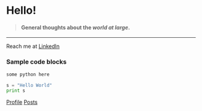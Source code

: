 # Hello!
>#### General thoughts about the *world at large*.
----
Reach me at [LinkedIn](https://www.linkedin.com/in/zhen-wei-lee-2a5a2ab5)

### Sample code blocks
```python
some python here

s = "Hello World"
print s

```

[Profile](/profile)
[Posts](/posts)
